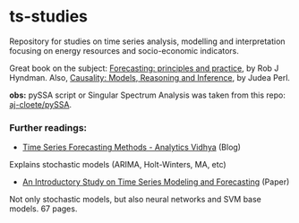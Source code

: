 # ts-studies
Repository for studies on time series analysis, modelling and interpretation focusing on energy resources and socio-economic indicators.

Great book on the subject: [Forecasting: principles and practice](https://otexts.com/fpp2/selecting-predictors.html), by Rob J Hyndman. Also, [Causality: Models, Reasoning and Inference](http://bayes.cs.ucla.edu/BOOK-2K/), by Judea Perl.

**obs:** pySSA script or Singular Spectrum Analysis was taken from this repo: [aj-cloete/pySSA](https://github.com/aj-cloete/pySSA).

### Further readings:

- [Time Series Forecasting Methods - Analytics Vidhya](https://www.analyticsvidhya.com/blog/2018/02/time-series-forecasting-methods/) (Blog)

Explains stochastic models (ARIMA, Holt-Winters, MA, etc)

- [An Introductory Study on Time Series Modeling and Forecasting](https://arxiv.org/pdf/1302.6613.pdf) (Paper)

Not only stochastic models, but also neural networks and SVM base models. 67 pages.
